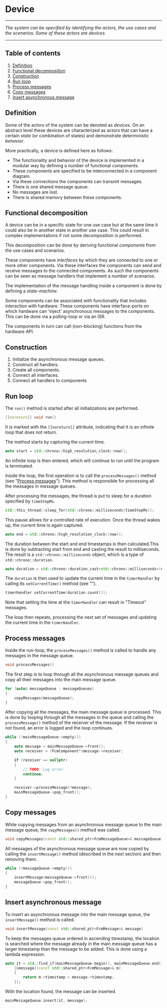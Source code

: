 # Device
----
_The system can be specified by identifying the actors, the use cases and the scenarios. Some of these actors are devices._

----

## Table of contents

1. [Definition](#definition)
2. [Functional decomposition](#functional-decomposition)
3. [Construction](#construction)
4. [Run loop](#run-loop)
5. [Process messages](#process-messages)
6. [Copy messages](#copy-messages)
7. [Insert asynchronous message](#insert-asynchronous-message)

## Definition

Some of the actors of the system can be denoted as _devices_. On an abstract level these devices are characterized as _actors_ that can have a certain _state_ (or combination of states) and demonstrate deterministic _behavior_.

More practically, a device is defined here as follows:
* The functionality and behavior of the device is implemented in a modular way by defining a number of functional components.
* These components are specified to be interconnected in a component diagram.
* Via these connections the components can transmit messages.
* There is one shared message queue.
* No messages are lost.
* There is shared memory between these components.

## Functional decomposition
A device can be in a specific state for one use case but at the same time it could also be in another state in another use case. This could result in complex implementations if not some decomposition is performed. 

This decomposition can be done by deriving functional _components_ from the use cases and scenarios.

These components have _interfaces_ by which they are connected to one or more other components. Via these interfaces the components can send and receive messages to the connected components. As such the components can be seen as message handlers that implement a number of scenarios.

The implementation of the message handling inside a component is done by defining a _state-machine_.

Some components can be associated with functionality that includes interaction with hardware. These components have interface-ports on which hardware can 'inject' asynchronous messages to the components. This can be done via a polling-loop or via an ISR.

The components in turn can call (non-blocking) functions from the hardware API.

## Construction

1. Initialize the asynchronous message queues.
1. Construct all handlers.
1. Create all components.
1. Connect all interfaces.
1. Connect all handlers to components



## Run loop
The ``run()`` method is started after all initializations are performed.

```cpp
[[noreturn]] void run()
```

It is marked with the ``[[noreturn]]`` attribute, indicating that it is an infinite loop that does not return.  

The method starts by capturing the current time.

```cpp
auto start = std::chrono::high_resolution_clock::now();
```

An infinite loop is then entered, which will continue to run until the program is terminated.

Inside the loop, the first operation is to call the ``processMessages()`` method (see "[Process messages](#process-messages)"). This method is responsible for processing all the messages in message queues.

After processing the messages, the thread is put to sleep for a duration specified by ``timeStepMs``.

```cpp
std::this_thread::sleep_for(std::chrono::milliseconds(timeStepMs));
```

This pause allows for a controlled rate of execution. Once the thread wakes up, the current time is again captured.

```cpp
auto end = std::chrono::high_resolution_clock::now();
```
 
The duration between the start and end timestamps is then calculated.This is done by subtracting start from end and casting the result to milliseconds. The result is a ``std::chrono::milliseconds`` object, which is a type of ``std::chrono::duration``.

```cpp
auto duration = std::chrono::duration_cast<std::chrono::milliseconds>(end - start);
```

The ``duration`` is then used to update the current time in the ``timerHandler`` by calling its ``setCurrentTime()`` method (see "[](TimerHandler.md)").

```cpp
timerHandler.setCurrentTime(duration.count());
```

Note that setting the time at the ``timerHandler`` can result in "Timeout" messages.

The loop then repeats, processing the next set of messages and updating the current time in the ``timerHandler``.

## Process messages
Inside the run-loop, the ``processMessages()`` method is called to handle any messages in the message queue.

```cpp
void processMessages()
```

The first step is to loop through all the asynchronous message queues and copy all their messages into the main message queue.

```cpp
for (auto& messageQueue : messageQueues)
{
    copyMessages(messageQueue);
}
```

After copying all the messages, the main message queue is processed. This is done by looping through all the messages in the queue and calling the ``processMessage()`` method of the receiver of the message. If the receiver is not found, an error is logged and the loop continues.

```cpp
while (!mainMessageQueue->empty())
{
    auto message = mainMessageQueue->front();
    auto receiver = (FcmComponent*)message->receiver;

    if (receiver == nullptr)
    {
        // TODO: Log error.
        continue;
    }

    receiver->processMessage(*message);
    mainMessageQueue->pop_front();
}
```

## Copy messages

While copying messages from an asynchronous message queue to the main message queue, the ``copyMessages()`` method was called.

```cpp
void copyMessages(const std::shared_ptr<FcmMessageQueue>& messageQueue)
```

All messages of the asynchronous message queue are now copied by calling the ``insertMessage()`` method (described in the next section) and then removing them.

```cpp
while (!messageQueue->empty())
{
    insertMessage(messageQueue->front());
    messageQueue->pop_front();
}
```

## Insert asynchronous message

To insert an asynchronous message into the main message queue, the ``insertMessage()`` method is called.

```cpp
void insertMessage(const std::shared_ptr<FcmMessage>& message)
```

To keep the messages queue ordered in ascending timestamp, the location is searched where the message already in the main message queue has a larger timestamp than the message to be added. This is done using a lambda expression.

```cpp
auto it = std::find_if(mainMessageQueue.begin(), mainMessageQueue.end(),
    [&message](const std::shared_ptr<FcmMessage>& m)
    {
        return m->timestamp > message->timestamp;
    });
```

With the location found, the message can be inserted.

```cpp
mainMessageQueue.insert(it, message);
```








